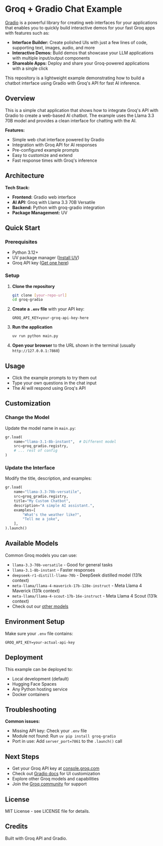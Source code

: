 # Groq + Gradio Chat Example

[Gradio](https://gradio.app) is a powerful library for creating web interfaces for your applications that enables you to quickly build interactive demos for your fast Groq apps with features such as:

- **Interface Builder:** Create polished UIs with just a few lines of code, supporting text, images, audio, and more
- **Interactive Demos:** Build demos that showcase your LLM applications with multiple input/output components
- **Shareable Apps:** Deploy and share your Groq-powered applications with a single click

This repository is a lightweight example demonstrating how to build a chatbot interface using Gradio with Groq's API for fast AI inference.

## Overview

This is a simple chat application that shows how to integrate Groq's API with Gradio to create a web-based AI chatbot. The example uses the Llama 3.3 70B model and provides a clean interface for chatting with the AI.

**Features:**
- Simple web chat interface powered by Gradio
- Integration with Groq API for AI responses
- Pre-configured example prompts
- Easy to customize and extend
- Fast response times with Groq's inference

## Architecture

**Tech Stack:**
- **Frontend:** Gradio web interface
- **AI API:** Groq with Llama 3.3 70B Versatile
- **Backend:** Python with groq-gradio integration
- **Package Management:** UV

## Quick Start

### Prerequisites
- Python 3.12+
- UV package manager ([Install UV](https://docs.astral.sh/uv/getting-started/installation/))
- Groq API key ([Get one here](https://console.groq.com/keys))

### Setup

1. **Clone the repository**
   ```bash
   git clone [your-repo-url]
   cd groq-gradio
   ```

2. **Create a `.env` file** with your API key:
   ```env
   GROQ_API_KEY=your-groq-api-key-here
   ```

3. **Run the application**
   ```bash
   uv run python main.py
   ```

4. **Open your browser** to the URL shown in the terminal (usually `http://127.0.0.1:7860`)

## Usage

- Click the example prompts to try them out
- Type your own questions in the chat input
- The AI will respond using Groq's API

## Customization

### Change the Model
Update the model name in `main.py`:
```python
gr.load(
    name="llama-3.1-8b-instant",  # Different model
    src=groq_gradio.registry,
    # ... rest of config
)
```

### Update the Interface
Modify the title, description, and examples:
```python
gr.load(
    name="llama-3.3-70b-versatile",
    src=groq_gradio.registry,
    title="My Custom Chatbot",
    description="A simple AI assistant.",
    examples=[
        "What's the weather like?",
        "Tell me a joke",
    ],
).launch()
```

## Available Models

Common Groq models you can use:
- `llama-3.3-70b-versatile` - Good for general tasks
- `llama-3.1-8b-instant` - Faster responses
- `deepseek-r1-distill-llama-70b` - DeepSeek distilled model (131k context)
- `meta-llama/llama-4-maverick-17b-128e-instruct` - Meta Llama 4 Maverick (131k context)
- `meta-llama/llama-4-scout-17b-16e-instruct` - Meta Llama 4 Scout (131k context)
- Check out our [other models](https://console.groq.com/docs/models) 

## Environment Setup

Make sure your `.env` file contains:
```env
GROQ_API_KEY=your-actual-api-key
```

## Deployment

This example can be deployed to:
- Local development (default)
- Hugging Face Spaces
- Any Python hosting service
- Docker containers

## Troubleshooting

**Common issues:**
- Missing API key: Check your `.env` file
- Module not found: Run `uv pip install groq-gradio`
- Port in use: Add `server_port=7861` to the `.launch()` call

## Next Steps

- Get your Groq API key at [console.groq.com](https://console.groq.com)
- Check out [Gradio docs](https://gradio.app/docs/) for UI customization
- Explore other Groq models and capabilities
- Join the [Groq community](https://community.groq.com) for support

## License

MIT License - see LICENSE file for details.

## Credits

Built with Groq API and Gradio.